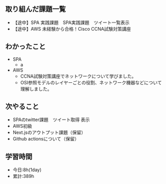 ## 取り組んだ課題一覧
- 【途中】SPA 実践課題　SPA実践課題　ツイート一覧表示
- 【途中】AWS 未経験から合格！Cisco CCNA試験対策講座
## わかったこと
- SPA
  - a
- AWS
  - CCNA試験対策講座でネットワークについて学びました。
  - OSI参照モデルのレイヤーごとの役割、ネットワーク機器などについて理解しました。

## 次やること
- SPAのtwitter課題　ツイート取得 表示
- AWS初級
- Next.jsのアウトプット課題（保留）
- Github actionsについて（保留）

## 学習時間
- 今日:8h(1day)
- 累計:389h

